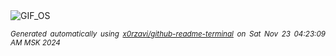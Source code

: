 <div align="justify">
<picture>
    <source media="(prefers-color-scheme: dark)" srcset="https://i.ibb.co/NCpF4vg/output-gif.gif">
    <source media="(prefers-color-scheme: light)" srcset="https://i.ibb.co/NCpF4vg/output-gif.gif">
    <img alt="GIF_OS" src="https://i.ibb.co/NCpF4vg/output-gif.gif">
</picture>

<sub><i>Generated automatically using [x0rzavi/github-readme-terminal](https://github.com/x0rzavi/github-readme-terminal) on Sat Nov 23 04:23:09 AM MSK 2024</i></sub>

</div>

<!-- Image deletion URL: https://ibb.co/02Znw7p/cf5f480bfff32bf5cc6854ecaeb5252d -->